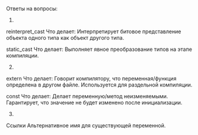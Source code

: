 Ответы на вопросы:

1)
reinterpret_cast
Что делает: Интерпретирует битовое представление объекта одного типа как объект другого типа.

static_cast
Что делает: Выполняет явное преобразование типов на этапе компиляции.

2)
extern
Что делает: Говорит компилятору, что переменная/функция определена в другом файле. Используется для раздельной компиляции.

const
Что делает: Делает переменную/метод неизменяемыми.
Гарантирует, что значение не будет изменено после инициализации.

3)
Ссылки
Альтернативное имя для существующей переменной.
